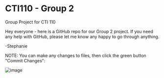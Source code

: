 # CTI110 - Group 2
Group Project for CTI 110

Hey everyone - here is a GitHub repo for our Group 2 project.  If you need any help with GitHub, please let me know any happy to go through anything.

-Stephanie

NOTE: You can make any changes to files, then click the green button "Commit Changes":

![image](https://user-images.githubusercontent.com/102110658/163502096-02880773-ba81-4186-af54-24eb925445a9.png)
